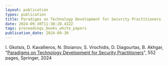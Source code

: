```yaml
---
layout: publication
types: publication
title: Paradigms on Technology Development for Security Practitioners
date: 2024-09-30T11:38:28.432Z
tags: proceedings_books_white_papers
publication_date: 2024-09-30
---
```

<!--StartFragment-->

I. Gkotsis, D. Kavallieros, N. Stoianov, S. Vrochidis, D. Diagourtas, B. Akhgar, "[Paradigms on Technology Development for Security Practitioners](https://link.springer.com/book/10.1007/978-3-031-62083-6)", 552 pages, Springer, 2024

<!--EndFragment-->